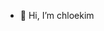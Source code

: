 - 👋 Hi, I’m chloekim

<!---
achloekim/achloekim is a ✨ special ✨ repository because its `README.md` (this file) appears on your GitHub profile.
You can click the Preview link to take a look at your changes.
--->
